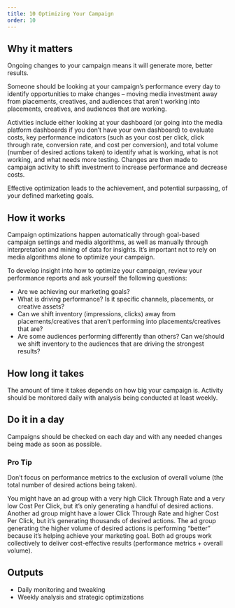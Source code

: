 ```yaml
---
title: 10 Optimizing Your Campaign
order: 10
---
```


## Why it matters

Ongoing changes to your campaign means it will generate more, better results.

Someone should be looking at your campaign’s performance every day to identify opportunities to make changes – moving media investment away from placements, creatives, and audiences that aren’t working into placements, creatives, and audiences that are working.

Activities include either looking at your dashboard (or going into the media platform dashboards if you don’t have your own dashboard) to evaluate costs, key performance indicators (such as your cost per click, click through rate, conversion rate, and cost per conversion), and total volume (number of desired actions taken) to identify what is working, what is not working, and what needs more testing. Changes are then made to campaign activity to shift investment to increase performance and decrease costs.

Effective optimization leads to the achievement, and potential surpassing, of your defined marketing goals.

## How it works

Campaign optimizations happen automatically through goal-based campaign settings and media algorithms, as well as manually through interpretation and mining of data for insights. It’s important not to rely on media algorithms alone to optimize your campaign.

To develop insight into how to optimize your campaign, review your performance reports and ask yourself the following questions:

- Are we achieving our marketing goals?
- What is driving performance? Is it specific channels, placements, or creative assets?
- Can we shift inventory (impressions, clicks) away from placements/creatives that aren’t performing into placements/creatives that are?
- Are some audiences performing differently than others? Can we/should we shift inventory to the audiences that are driving the strongest results?

## How long it takes

The amount of time it takes depends on how big your campaign is. Activity should be monitored daily with analysis being conducted at least weekly.

## Do it in a day

Campaigns should be checked on each day and with any needed changes being made as soon as possible.

<div class="usa-alert usa-alert--info margin-top-5">
    <div class="usa-alert__body">
        <h3 class="usa-alert__heading">Pro Tip</h3>
        <p class="usa-alert__text">
            Don’t focus on performance metrics to the exclusion of overall volume (the total number of desired actions being taken).
        </p>
        <p class="usa-alert__text">
            You might have an ad group with a very high Click Through Rate and a very low Cost Per Click, but it’s only generating a handful of desired actions. Another ad group might have a lower Click Through Rate and higher Cost Per Click, but it’s generating thousands of desired actions. The ad group generating the higher volume of desired actions is performing “better” because it’s helping achieve your marketing goal. Both ad groups work collectively to deliver cost-effective results (performance metrics + overall volume).
        </p>
    </div>
</div>

## Outputs

- Daily monitoring and tweaking
- Weekly analysis and strategic optimizations
